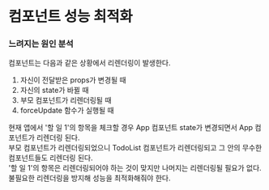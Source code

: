# 컴포넌트 성능 최적화
### 느려지는 원인 분석
컴포넌트는 다음과 같은 상황에서 리렌더링이 발생한다.
1. 자신이 전달받은 props가 변경될 때
2. 자신의 state가 바뀔 때
3. 부모 컴포넌트가 리렌더링될 때
4. forceUpdate 함수가 실행될 때

현재 앱에서 '할 일 1'의 항목을 체크할 경우 App 컴포넌트 state가 변경되면서 App 컴포넌트가 리렌더링 된다.<br/>
부모 컴포넌트가 리렌더링되었으니 TodoList 컴포넌트가 리렌더링되고 그 안의 무수한 컴포넌트들도 리렌더링 된다.<br/>
'할 일 1'의 항목은 리렌더링되어야 하는 것이 맞지만 나머지는 리렌더링될 필요가 없다.<br/>
불필요한 리렌더링을 방지해 성능을 최적화해줘야 한다.